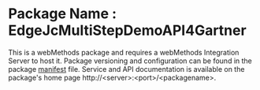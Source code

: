 # Package Name : EdgeJcMultiStepDemoAPI4Gartner
This is a webMethods package and requires a webMethods Integration Server to host it. Package versioning and configuration can be found in the package [manifest](./EdgeJcMultiStepDemoAPI4Gartner/manifest.v3) file. Service and API documentation is available on the package's home page http://&lt;server&gt;:&lt;port&gt;/&lt;packagename>.